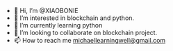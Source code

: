 - 👋 Hi, I’m @XIAOBONIE
- 👀 I’m interested in blockchain and python.
- 🌱 I’m currently learning python
- 💞️ I’m looking to collaborate on blockchain project.
- 📫 How to reach me michaellearningwell@gmail.com

<!---
XIAOBONIE/XIAOBONIE is a ✨ special ✨ repository because its `README.md` (this file) appears on your GitHub profile.
You can click the Preview link to take a look at your changes.
--->
